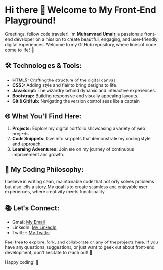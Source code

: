 # Hi there 👋 Welcome to My Front-End Playground!

Greetings, fellow code traveler! I'm **Muhammad Umair**, a passionate front-end developer on a mission to create beautiful, engaging, and user-friendly digital experiences. Welcome to my GitHub repository, where lines of code come to life! 🚀

## 🛠️ Technologies & Tools:

- **HTML5:** Crafting the structure of the digital canvas.
- **CSS3:** Adding style and flair to bring designs to life.
- **JavaScript:** The wizardry behind dynamic and interactive experiences.
- **Bootstrap:** Building responsive and visually appealing layouts.
- **Git & GitHub:** Navigating the version control seas like a captain.

## 🌐 What You'll Find Here:

1. **Projects:** Explore my digital portfolio showcasing a variety of web projects.
2. **Code Snippets:** Dive into snippets that demonstrate my coding style and approach.
3. **Learning Adventures:** Join me on my journey of continuous improvement and growth.

## 🚀 My Coding Philosophy:

I believe in writing clean, maintainable code that not only solves problems but also tells a story. My goal is to create seamless and enjoyable user experiences, where creativity meets functionality.

## 📚 Let's Connect:

- Gmail: [My Email](mailto:umairyasin744@gmail.com)
- LinkedIn: [My LinkedIn](https://www.linkedin.com/in/muhammad-umair-8412b8201/)
- Twitter: [My Twitter](https://twitter.com)

Feel free to explore, fork, and collaborate on any of the projects here. If you have any questions, suggestions, or just want to geek out about front-end development, don't hesitate to reach out! 🌟

Happy coding! 🚀
<!--
**Umair6085/Umair6085** is a ✨ _special_ ✨ repository because its `README.md` (this file) appears on your GitHub profile.

Here are some ideas to get you started:

- 🔭 I’m currently working on ...
- 🌱 I’m currently learning ...
- 👯 I’m looking to collaborate on ...
- 🤔 I’m looking for help with ...
- 💬 Ask me about ...
- 📫 How to reach me: ...
- 😄 Pronouns: ...
- ⚡ Fun fact: ...
-->
